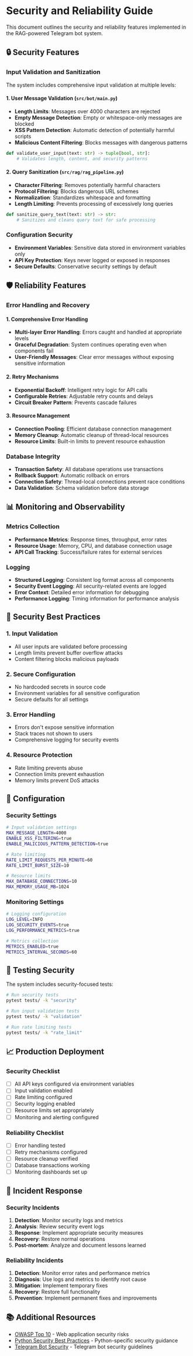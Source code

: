 # Security and Reliability Guide

This document outlines the security and reliability features implemented in the RAG-powered Telegram bot system.

## 🔒 Security Features

### Input Validation and Sanitization

The system includes comprehensive input validation at multiple levels:

#### 1. User Message Validation (`src/bot/main.py`)
- **Length Limits**: Messages over 4000 characters are rejected
- **Empty Message Detection**: Empty or whitespace-only messages are blocked
- **XSS Pattern Detection**: Automatic detection of potentially harmful scripts
- **Malicious Content Filtering**: Blocks messages with dangerous patterns

```python
def validate_user_input(text: str) -> tuple[bool, str]:
    # Validates length, content, and security patterns
```

#### 2. Query Sanitization (`src/rag/rag_pipeline.py`)
- **Character Filtering**: Removes potentially harmful characters
- **Protocol Filtering**: Blocks dangerous URL schemes
- **Normalization**: Standardizes whitespace and formatting
- **Length Limiting**: Prevents processing of excessively long queries

```python
def sanitize_query_text(text: str) -> str:
    # Sanitizes and cleans query text for safe processing
```

### Configuration Security

- **Environment Variables**: Sensitive data stored in environment variables only
- **API Key Protection**: Keys never logged or exposed in responses
- **Secure Defaults**: Conservative security settings by default

## 🛡️ Reliability Features

### Error Handling and Recovery

#### 1. Comprehensive Error Handling
- **Multi-layer Error Handling**: Errors caught and handled at appropriate levels
- **Graceful Degradation**: System continues operating even when components fail
- **User-Friendly Messages**: Clear error messages without exposing sensitive information

#### 2. Retry Mechanisms
- **Exponential Backoff**: Intelligent retry logic for API calls
- **Configurable Retries**: Adjustable retry counts and delays
- **Circuit Breaker Pattern**: Prevents cascade failures

#### 3. Resource Management
- **Connection Pooling**: Efficient database connection management
- **Memory Cleanup**: Automatic cleanup of thread-local resources
- **Resource Limits**: Built-in limits to prevent resource exhaustion

### Database Integrity

- **Transaction Safety**: All database operations use transactions
- **Rollback Support**: Automatic rollback on errors
- **Connection Safety**: Thread-local connections prevent race conditions
- **Data Validation**: Schema validation before data storage

## 📊 Monitoring and Observability

### Metrics Collection
- **Performance Metrics**: Response times, throughput, error rates
- **Resource Usage**: Memory, CPU, and database connection usage
- **API Call Tracking**: Success/failure rates for external services

### Logging
- **Structured Logging**: Consistent log format across all components
- **Security Event Logging**: All security-related events are logged
- **Error Context**: Detailed error information for debugging
- **Performance Logging**: Timing information for performance analysis

## 🚨 Security Best Practices

### 1. Input Validation
- All user inputs are validated before processing
- Length limits prevent buffer overflow attacks
- Content filtering blocks malicious payloads

### 2. Secure Configuration
- No hardcoded secrets in source code
- Environment variables for all sensitive configuration
- Secure defaults for all settings

### 3. Error Handling
- Errors don't expose sensitive information
- Stack traces not shown to users
- Comprehensive logging for security events

### 4. Resource Protection
- Rate limiting prevents abuse
- Connection limits prevent exhaustion
- Memory limits prevent DoS attacks

## 🔧 Configuration

### Security Settings

```bash
# Input validation settings
MAX_MESSAGE_LENGTH=4000
ENABLE_XSS_FILTERING=true
ENABLE_MALICIOUS_PATTERN_DETECTION=true

# Rate limiting
RATE_LIMIT_REQUESTS_PER_MINUTE=60
RATE_LIMIT_BURST_SIZE=10

# Resource limits
MAX_DATABASE_CONNECTIONS=10
MAX_MEMORY_USAGE_MB=1024
```

### Monitoring Settings

```bash
# Logging configuration
LOG_LEVEL=INFO
LOG_SECURITY_EVENTS=true
LOG_PERFORMANCE_METRICS=true

# Metrics collection
METRICS_ENABLED=true
METRICS_INTERVAL_SECONDS=60
```

## 🧪 Testing Security

The system includes security-focused tests:

```bash
# Run security tests
pytest tests/ -k "security"

# Run input validation tests
pytest tests/ -k "validation"

# Run rate limiting tests
pytest tests/ -k "rate_limit"
```

## 📈 Production Deployment

### Security Checklist
- [ ] All API keys configured via environment variables
- [ ] Input validation enabled
- [ ] Rate limiting configured
- [ ] Security logging enabled
- [ ] Resource limits set appropriately
- [ ] Monitoring and alerting configured

### Reliability Checklist
- [ ] Error handling tested
- [ ] Retry mechanisms configured
- [ ] Resource cleanup verified
- [ ] Database transactions working
- [ ] Monitoring dashboards set up

## 🚨 Incident Response

### Security Incidents
1. **Detection**: Monitor security logs and metrics
2. **Analysis**: Review security event logs
3. **Response**: Implement appropriate security measures
4. **Recovery**: Restore normal operations
5. **Post-mortem**: Analyze and document lessons learned

### Reliability Incidents
1. **Detection**: Monitor error rates and performance metrics
2. **Diagnosis**: Use logs and metrics to identify root cause
3. **Mitigation**: Implement temporary fixes
4. **Recovery**: Restore full functionality
5. **Prevention**: Implement permanent fixes and improvements

## 📚 Additional Resources

- [OWASP Top 10](https://owasp.org/www-project-top-ten/) - Web application security risks
- [Python Security Best Practices](https://python-security.readthedocs.io/) - Python-specific security guidance
- [Telegram Bot Security](https://core.telegram.org/bots) - Telegram bot security guidelines